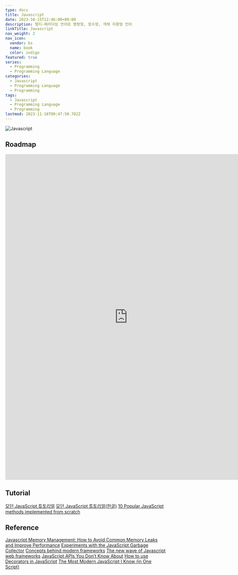 ```yaml
---
type: docs
title: Javascript
date: 2023-10-15T12:46:00+09:00
description: 멀티-패러다임 언어로 명령형, 함수형, 객체 지향형 언어
linkTitle: Javascript
nav_weight: 2
nav_icon:
  vendor: bs
  name: book
  color: indigo
featured: true
series:
  - Programming
  - Programming Language
categories:
  - Javascript
  - Programming Language
  - Programming
tags:
  - Javascript
  - Programming Language
  - Programming
lastmod: 2023-11-16T09:47:50.782Z
---
```


![Javascript](/programming/javascript.jpg#center)

## Roadmap

<p align="center">
<iframe width="768" height="1024" src="https://roadmap.sh/javascript?s=652b754df43a58c923ce9d26" frameborder="0" allow="accelerometer; autoplay; encrypted-media; gyroscope; picture-in-picture" allowfullscreen></iframe>
</p>

## Tutorial

[모던 JavaScript 튜토리얼](https://javascript.info/)
[모던 JavaScript 튜토리얼(한글)](https://ko.javascript.info/)
[10 Popular JavaScript methods implemented from scratch](https://dev.to/northwillov/10-popular-javascript-methods-implemented-from-scratch-1ohk)

## Reference

[Javascript Memory Management: How to Avoid Common Memory Leaks and Improve Performance](https://itnext.io/javascript-memory-management-how-to-avoid-common-memory-leaks-and-improve-performance-c018dbbca954)
[Experiments with the JavaScript Garbage Collector](https://dev.to/codux/experiments-with-the-javascript-garbage-collector-2ae3)
[Concepts behind modern frameworks](https://dev.to/lexlohr/concepts-behind-modern-frameworks-4m1g)
[The new wave of Javascript web frameworks](https://frontendmastery.com/posts/the-new-wave-of-javascript-web-frameworks/)
[JavaScript APIs You Don’t Know About](https://www.smashingmagazine.com/2022/09/javascript-api-guide/)
[How to use Decorators in JavaScript](https://javascript.plainenglish.io/using-decorators-in-javascript-e80674e4c6fa)
[The Most Modern JavaScript I Know (in One Script)](https://jott.live/markdown/new_js)
